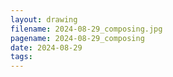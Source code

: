 ```yaml
---
layout: drawing
filename: 2024-08-29_composing.jpg
pagename: 2024-08-29_composing
date: 2024-08-29
tags:
---
```

